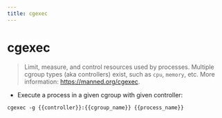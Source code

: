 ```yaml
---
title: cgexec
---
```

# cgexec

> Limit, measure, and control resources used by processes.
> Multiple cgroup types (aka controllers) exist, such as `cpu`, `memory`, etc.
> More information: <https://manned.org/cgexec>.

- Execute a process in a given cgroup with given controller:

`cgexec -g {{controller}}:{{cgroup_name}} {{process_name}}`
